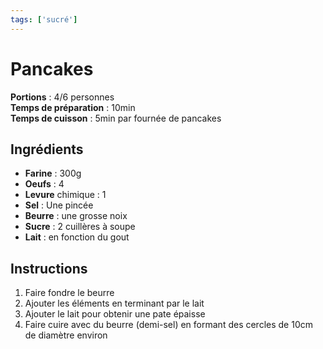 ```yaml
---
tags: ['sucré']
---
```


# Pancakes

**Portions** : 4/6 personnes  
**Temps de préparation** : 10min  
**Temps de cuisson** : 5min par fournée de pancakes

<TagLinks />

## Ingrédients

- **Farine** : 300g
- **Oeufs** : 4
- **Levure** chimique : 1
- **Sel** : Une pincée
- **Beurre** : une grosse noix
- **Sucre** : 2 cuillères à soupe
- **Lait** : en fonction du gout

## Instructions

1. Faire fondre le beurre
2. Ajouter les éléments en terminant par le lait
3. Ajouter le lait pour obtenir une pate épaisse
4. Faire cuire avec du beurre (demi-sel) en formant des cercles de 10cm de diamètre environ